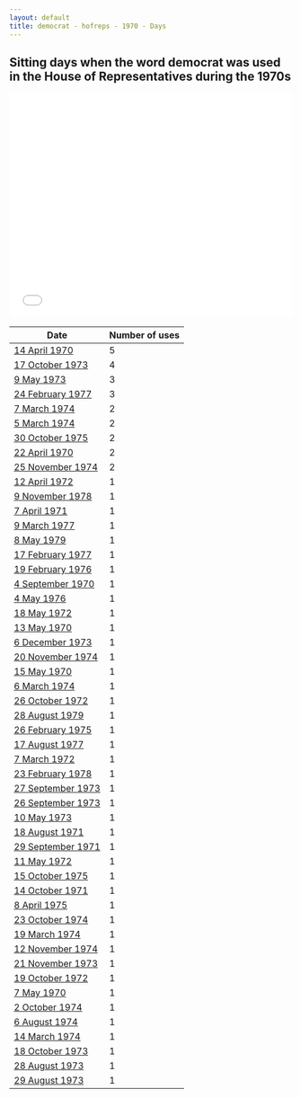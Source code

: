 ```yaml
---
layout: default
title: democrat - hofreps - 1970 - Days
---
```

## Sitting days when the word **democrat** was used in the House of Representatives during the 1970s

<iframe width="100%" height="400" frameborder="0" scrolling="no" src="//plot.ly/~wragge/1801.embed"></iframe>

| Date | Number of uses |
|--------------|----------------|
|[14 April 1970](https://historichansard.net/hofreps/1970/19700414_reps_27_hor66/)|5|
|[17 October 1973](https://historichansard.net/hofreps/1973/19731017_reps_28_hor86/)|4|
|[9 May 1973](https://historichansard.net/hofreps/1973/19730509_reps_28_hor83/)|3|
|[24 February 1977](https://historichansard.net/hofreps/1977/19770224_reps_30_hor103/)|3|
|[7 March 1974](https://historichansard.net/hofreps/1974/19740307_reps_28_hor88/)|2|
|[5 March 1974](https://historichansard.net/hofreps/1974/19740305_REPS_28_HoR88/)|2|
|[30 October 1975](https://historichansard.net/hofreps/1975/19751030_reps_29_hor97/)|2|
|[22 April 1970](https://historichansard.net/hofreps/1970/19700422_reps_27_hor67/)|2|
|[25 November 1974](https://historichansard.net/hofreps/1974/19741125_reps_29_hor92/)|2|
|[12 April 1972](https://historichansard.net/hofreps/1972/19720412_reps_27_hor77/)|1|
|[9 November 1978](https://historichansard.net/hofreps/1978/19781109_reps_31_hor112/)|1|
|[7 April 1971](https://historichansard.net/hofreps/1971/19710407_reps_27_hor72/)|1|
|[9 March 1977](https://historichansard.net/hofreps/1977/19770309_reps_30_hor104/)|1|
|[8 May 1979](https://historichansard.net/hofreps/1979/19790508_reps_31_hor114/)|1|
|[17 February 1977](https://historichansard.net/hofreps/1977/19770217_reps_30_hor103/)|1|
|[19 February 1976](https://historichansard.net/hofreps/1976/19760219_reps_30_hor98/)|1|
|[4 September 1970](https://historichansard.net/hofreps/1970/19700904_reps_27_hor69/)|1|
|[4 May 1976](https://historichansard.net/hofreps/1976/19760504_reps_30_hor99/)|1|
|[18 May 1972](https://historichansard.net/hofreps/1972/19720518_reps_27_hor78/)|1|
|[13 May 1970](https://historichansard.net/hofreps/1970/19700513_reps_27_hor67/)|1|
|[6 December 1973](https://historichansard.net/hofreps/1973/19731206_reps_28_hor87/)|1|
|[20 November 1974](https://historichansard.net/hofreps/1974/19741120_reps_29_hor92/)|1|
|[15 May 1970](https://historichansard.net/hofreps/1970/19700515_reps_27_hor67/)|1|
|[6 March 1974](https://historichansard.net/hofreps/1974/19740306_reps_28_hor88/)|1|
|[26 October 1972](https://historichansard.net/hofreps/1972/19721026_reps_27_hor81/)|1|
|[28 August 1979](https://historichansard.net/hofreps/1979/19790828_reps_31_hor115/)|1|
|[26 February 1975](https://historichansard.net/hofreps/1975/19750226_reps_29_hor93/)|1|
|[17 August 1977](https://historichansard.net/hofreps/1977/19770817_reps_30_hor106/)|1|
|[7 March 1972](https://historichansard.net/hofreps/1972/19720307_reps_27_hor76/)|1|
|[23 February 1978](https://historichansard.net/hofreps/1978/19780223_reps_31_hor108/)|1|
|[27 September 1973](https://historichansard.net/hofreps/1973/19730927_reps_28_hor85/)|1|
|[26 September 1973](https://historichansard.net/hofreps/1973/19730926_reps_28_hor85/)|1|
|[10 May 1973](https://historichansard.net/hofreps/1973/19730510_reps_28_hor83/)|1|
|[18 August 1971](https://historichansard.net/hofreps/1971/19710818_reps_27_hor73/)|1|
|[29 September 1971](https://historichansard.net/hofreps/1971/19710929_reps_27_hor74/)|1|
|[11 May 1972](https://historichansard.net/hofreps/1972/19720511_reps_27_hor78/)|1|
|[15 October 1975](https://historichansard.net/hofreps/1975/19751015_reps_29_hor97/)|1|
|[14 October 1971](https://historichansard.net/hofreps/1971/19711014_reps_27_hor74/)|1|
|[8 April 1975](https://historichansard.net/hofreps/1975/19750408_reps_29_hor94/)|1|
|[23 October 1974](https://historichansard.net/hofreps/1974/19741023_reps_29_hor91/)|1|
|[19 March 1974](https://historichansard.net/hofreps/1974/19740319_reps_28_hor88/)|1|
|[12 November 1974](https://historichansard.net/hofreps/1974/19741112_reps_29_hor91/)|1|
|[21 November 1973](https://historichansard.net/hofreps/1973/19731121_reps_28_hor87/)|1|
|[19 October 1972](https://historichansard.net/hofreps/1972/19721019_reps_27_hor81/)|1|
|[7 May 1970](https://historichansard.net/hofreps/1970/19700507_reps_27_hor67/)|1|
|[2 October 1974](https://historichansard.net/hofreps/1974/19741002_reps_29_hor90/)|1|
|[6 August 1974](https://historichansard.net/hofreps/1974/19740806_reps_29_hor89/)|1|
|[14 March 1974](https://historichansard.net/hofreps/1974/19740314_reps_28_hor88/)|1|
|[18 October 1973](https://historichansard.net/hofreps/1973/19731018_reps_28_hor86/)|1|
|[28 August 1973](https://historichansard.net/hofreps/1973/19730828_reps_28_hor85/)|1|
|[29 August 1973](https://historichansard.net/hofreps/1973/19730829_reps_28_hor85/)|1|
